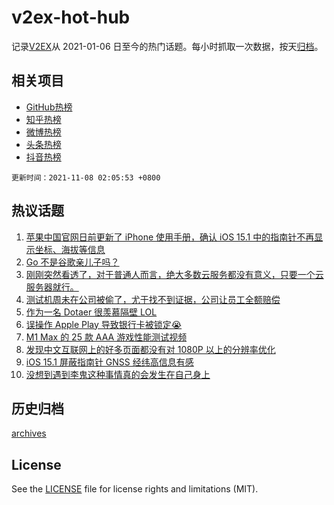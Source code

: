 # v2ex-hot-hub

 记录[V2EX](https://www.v2ex.com/)从 2021-01-06 日至今的热门话题。每小时抓取一次数据，按天[归档](archives)。
 
 ## 相关项目

- [GitHub热榜](https://github.com/snaildev/github-hot-hub)
- [知乎热榜](https://github.com/snaildev/zhihu-hot-hub)
- [微博热榜](https://github.com/snaildev/weibo-hot-hub)
- [头条热榜](https://github.com/snaildev/toutiao-hot-hub)
- [抖音热榜](https://github.com/snaildev/douyin-hot-hub)


 `更新时间：2021-11-08 02:05:53 +0800`

## 热议话题

1. [苹果中国官网日前更新了 iPhone 使用手册，确认 iOS 15.1 中的指南针不再显示坐标、海拔等信息](https://www.v2ex.com/t/813643)
1. [Go 不是谷歌亲儿子吗？](https://www.v2ex.com/t/813608)
1. [刚刚突然看透了，对于普通人而言，绝大多数云服务都没有意义，只要一个云服务器就行。](https://www.v2ex.com/t/813621)
1. [测试机周未在公司被偷了，尤于找不到证据，公司让员工全额赔偿](https://www.v2ex.com/t/813601)
1. [作为一名 Dotaer 很羡慕隔壁 LOL](https://www.v2ex.com/t/813581)
1. [误操作 Apple Play 导致银行卡被锁定😭](https://www.v2ex.com/t/813701)
1. [M1 Max 的 25 款 AAA 游戏性能测试视频](https://www.v2ex.com/t/813632)
1. [发现中文互联网上的好多页面都没有对 1080P 以上的分辨率优化](https://www.v2ex.com/t/813575)
1. [iOS 15.1 屏蔽指南针 GNSS 经纬高信息有感](https://www.v2ex.com/t/813715)
1. [没想到遇到李鬼这种事情真的会发生在自己身上](https://www.v2ex.com/t/813655)

## 历史归档

[archives](archives)

## License

See the [LICENSE](LICENSE) file for license rights and limitations (MIT).

